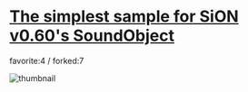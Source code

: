 # [The simplest sample for SiON v0.60's SoundObject](http://fl.corge.net/c/rvZi)

favorite:4 / forked:7



![thumbnail](./thumbnail.jpg)
